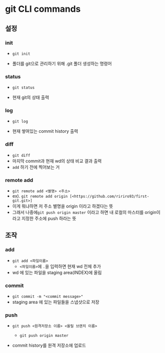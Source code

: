 # git CLI commands



## 설정

### init

- `git init`

- 폴더를 git으로 관리하기 위해 .git 폴더 생성하는 명령어

  

### status

- `git status`

- 현재 git의 상태 출력

  

### log

- `git log`

- 현재 쌓여있는 commit history 출력

  

### diff

- `git diff`
- 마지막 commit과 현재 wd의 상태 비교 결과 출력
- `add` 하기 전에 찍어보는 거



### remote add

- `git remote add <별명> <주소> `
- ex). `git remote add origin [<https://github.com/ririro93/first-git.git>]`
- 이게 뭐냐하면 저 주소 별명을 origin 이라고 하겠다는 뜻
- 그래서 나중에`git push origin master` 이라고 하면 내 로컬의 마스터를 origin이라고 지정한 주소에 push 하라는 뜻



## 조작

### add

- `git add <파일이름>`
  - `<파일이름>`에 `.`을 입력하면 현재 wd 전체 추가
- wd 에 있는 파일을 staging area(INDEX)에 올림



### commit

- `git commit -m "<commit message>"`
- staging area 에 있는 파일들을 스냅샷으로 저장



### push

- `git push <원격저장소 이름> <올릴 브랜치 이름>`

  - `git push origin master`
- commit history를 원격 저장소에 업로드